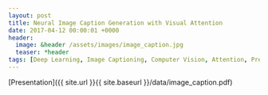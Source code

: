 ```yaml
---
layout: post
title: Neural Image Caption Generation with Visual Attention
date: 2017-04-12 00:00:01 +0000
header:
  image: &header /assets/images/image_caption.jpg
  teaser: *header
tags: [Deep Learning, Image Captioning, Computer Vision, Attention, Presentation]
---
```


[Presentation]({{ site.url }}{{ site.baseurl }}/data/image_caption.pdf)
